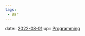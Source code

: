 ```yaml
---
tags:
 - Bar
---
```


date:: [2022-08-01](Daily_Note/2022-08-01.md)
up:: [Programming](Programming.md)


